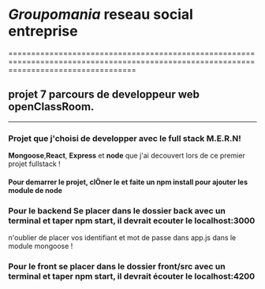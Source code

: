 
# *Groupomania* reseau social entreprise
========================================================================================================================================
## projet 7 parcours de developpeur web openClassRoom.
------------------------------------------------------------------------------------------------------------------------------------------
### Projet que j'choisi de developper avec le full stack M.E.R.N!

**Mongoose**,**React**, **Express** et **node** que j'ai decouvert lors de ce premier projet fullstack !

#### Pour demarrer le projet, clÖner le et faite un npm install pour ajouter les module de node 


### Pour le backend Se placer dans le dossier back avec un terminal et taper npm start, il devrait ecouter le localhost:3000

n'oublier de placer vos identifiant et mot de passe dans app.js dans le module mongoose !

### Pour le front se placer dans le dossier front/src avec un terminal et taper npm start, il devrait écouter le localhost:4200



